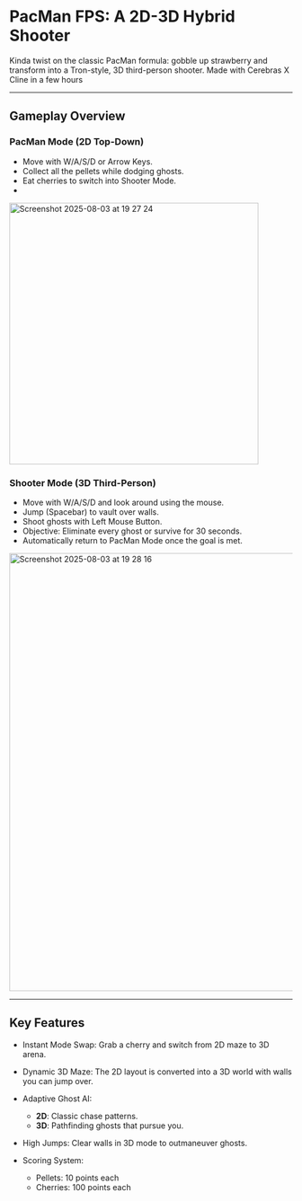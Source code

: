 # PacMan FPS: A 2D-3D Hybrid Shooter

Kinda twist on the classic PacMan formula: gobble up strawberry and transform into a Tron-style, 3D third-person shooter.
Made with Cerebras X Cline in a few hours

---

## Gameplay Overview

### PacMan Mode (2D Top-Down)

* Move with W/A/S/D or Arrow Keys.
* Collect all the pellets while dodging ghosts.
* Eat cherries to switch into Shooter Mode.
* 

<img width="443" height="466" alt="Screenshot 2025-08-03 at 19 27 24" src="https://github.com/user-attachments/assets/16a9bdab-0fab-428a-96cb-2d3a7cab9ad5" />

### Shooter Mode (3D Third-Person)

* Move with W/A/S/D and look around using the mouse.
* Jump (Spacebar) to vault over walls.
* Shoot ghosts with Left Mouse Button.
* Objective: Eliminate every ghost or survive for 30 seconds.
* Automatically return to PacMan Mode once the goal is met.


<img width="1385" height="780" alt="Screenshot 2025-08-03 at 19 28 16" src="https://github.com/user-attachments/assets/d9d2159e-0750-4d20-96f4-8fd3a18243e9" />

---

## Key Features

* Instant Mode Swap: Grab a cherry and switch from 2D maze to 3D arena.
* Dynamic 3D Maze: The 2D layout is converted into a 3D world with walls you can jump over.
* Adaptive Ghost AI:

  * **2D**: Classic chase patterns.
  * **3D**: Pathfinding ghosts that pursue you.
* High Jumps: Clear walls in 3D mode to outmaneuver ghosts.
* Scoring System:

  * Pellets: 10 points each
  * Cherries: 100 points each

